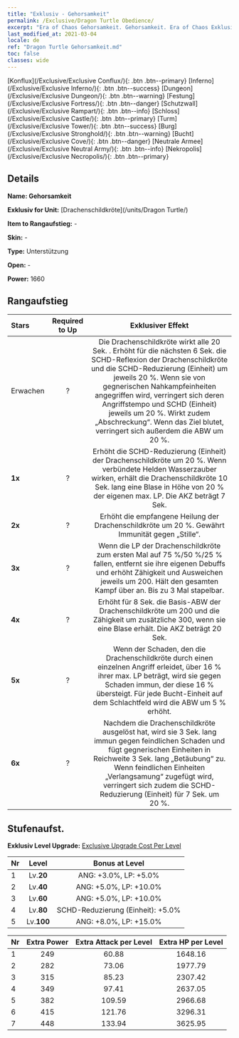 ```yaml
---
title: "Exklusiv - Gehorsamkeit"
permalink: /Exclusive/Dragon Turtle Obedience/
excerpt: "Era of Chaos Gehorsamkeit. Gehorsamkeit. Era of Chaos Exklusiv Gehorsamkeit. Drachenschildkröte Exklusiv."
last_modified_at: 2021-03-04
locale: de
ref: "Dragon Turtle Gehorsamkeit.md"
toc: false
classes: wide
---
```

 [Konflux](/Exclusive/Exclusive Conflux/){: .btn .btn--primary} [Inferno](/Exclusive/Exclusive Inferno/){: .btn .btn--success} [Dungeon](/Exclusive/Exclusive Dungeon/){: .btn .btn--warning} [Festung](/Exclusive/Exclusive Fortress/){: .btn .btn--danger} [Schutzwall](/Exclusive/Exclusive Rampart/){: .btn .btn--info} [Schloss](/Exclusive/Exclusive Castle/){: .btn .btn--primary} [Turm](/Exclusive/Exclusive Tower/){: .btn .btn--success} [Burg](/Exclusive/Exclusive Stronghold/){: .btn .btn--warning} [Bucht](/Exclusive/Exclusive Cove/){: .btn .btn--danger} [Neutrale Armee](/Exclusive/Exclusive Neutral Army/){: .btn .btn--info} [Nekropolis](/Exclusive/Exclusive Necropolis/){: .btn .btn--primary} 

## Details
 **Name: Gehorsamkeit** 

 **Exklusiv for Unit:** [Drachenschildkröte](/units/Dragon Turtle/) 

 **Item to Rangaufstieg:** -

 **Skin:** -

 **Type:** Unterstützung

 **Open:** -

 **Power:** 1660

## Rangaufstieg

  |     Stars    |  Required to Up | Exklusiver Effekt |
  |:-------------|:---------------:|:---------------:|
  |  Erwachen  | ? | <Schildpanzer> Die Drachenschildkröte wirkt alle 20 Sek. <Schildpanzer>. Erhöht für die nächsten 6 Sek. die SCHD-Reflexion der Drachenschildkröte und die SCHD-Reduzierung (Einheit) um jeweils 20 %. Wenn sie von gegnerischen Nahkampfeinheiten angegriffen wird, verringert sich deren Angriffstempo und SCHD (Einheit) jeweils um 20 %. Wirkt zudem „Abschreckung“. Wenn das Ziel blutet, verringert sich außerdem die ABW um 20 %. |
  | **1x** <i class="fas fa-star"/> | ? | Erhöht die SCHD-Reduzierung (Einheit) der Drachenschildkröte um 20 %. Wenn verbündete Helden Wasserzauber wirken, erhält die Drachenschildkröte 10 Sek. lang eine Blase in Höhe von 20 % der eigenen max. LP. Die AKZ beträgt 7 Sek. |
  | **2x** <i class="fas fa-star"/> | ? | Erhöht die empfangene Heilung der Drachenschildkröte um 20 %. Gewährt Immunität gegen „Stille“. |
  | **3x** <i class="fas fa-star"/> | ? | <Abgrund-Ritual> Wenn die LP der Drachenschildkröte zum ersten Mal auf 75 %/50 %/25 % fallen, entfernt sie ihre eigenen Debuffs und erhöht Zähigkeit und Ausweichen jeweils um 200. Hält den gesamten Kampf über an. Bis zu 3 Mal stapelbar. |
  | **4x** <i class="fas fa-star"/> | ? | Erhöht für 8 Sek. die Basis-ABW der Drachenschildkröte um 200 und die Zähigkeit um zusätzliche 300, wenn sie eine Blase erhält. Die AKZ beträgt 20 Sek. |
  | **5x** <i class="fas fa-star"/> | ? | Wenn der Schaden, den die Drachenschildkröte durch einen einzelnen Angriff erleidet, über 16 % ihrer max. LP beträgt, wird sie gegen Schaden immun, der diese 16 % übersteigt. Für jede Bucht-Einheit auf dem Schlachtfeld wird die ABW um 5 % erhöht. |
  | **6x** <i class="fas fa-star"/> | ? | <Gezeitenschock> Nachdem die Drachenschildkröte <Abgrund-Ritual> ausgelöst hat, wird sie 3 Sek. lang immun gegen feindlichen Schaden und fügt gegnerischen Einheiten in Reichweite 3 Sek. lang „Betäubung“ zu. Wenn feindlichen Einheiten „Verlangsamung“ zugefügt wird, verringert sich zudem die SCHD-Reduzierung (Einheit) für 7 Sek. um 20 %. |


## Stufenaufst.
 **Exklusiv Level Upgrade:** [Exclusive Upgrade Cost Per Level](/Exclusive/ExclusiveUpgradeCostPerLevel/)

  |  Nr  |   Level  | Bonus at Level |
  |:-----|:--------:|:--------------:|
  | 1 | Lv.**20** | ANG: +3.0%, LP: +5.0% |
  | 2 | Lv.**40** | ANG: +5.0%, LP: +10.0% |
  | 3 | Lv.**60** | ANG: +5.0%, LP: +10.0% |
  | 4 | Lv.**80** | SCHD-Reduzierung (Einheit): +5.0% |
  | 5 | Lv.**100** | ANG: +8.0%, LP: +15.0% |


  |  Nr  |  Extra Power | Extra Attack per Level | Extra HP per Level |
  |:-----|:--------:|:--------:|:--------:|
  | 1 | 249 | 60.88 | 1648.16 |
  | 2 | 282 | 73.06 | 1977.79 |
  | 3 | 315 | 85.23 | 2307.42 |
  | 4 | 349 | 97.41 | 2637.05 |
  | 5 | 382 | 109.59 | 2966.68 |
  | 6 | 415 | 121.76 | 3296.31 |
  | 7 | 448 | 133.94 | 3625.95 |


